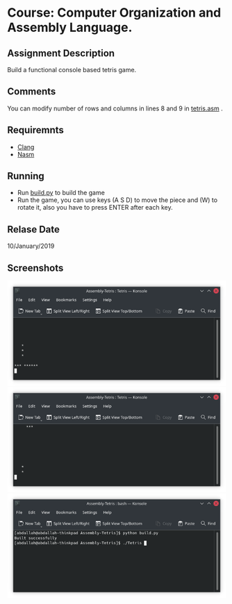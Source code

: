 # Course: Computer Organization and Assembly Language.

## Assignment Description
Build a functional console based tetris game.

## Comments
You can modify number of rows and columns in lines 8 and 9 in [tetris.asm](https://github.com/Abdallah-Darwish/UniversityProjects/blob/main/Assembly-Tetris/tetris.asm) .

## Requiremnts
- [Clang](https://clang.llvm.org/)
- [Nasm](https://www.nasm.us/)

## Running
- Run [build.py](https://github.com/Abdallah-Darwish/UniversityProjects/blob/main/Assembly-Tetris/build.py) to build the game
- Run the game, you can use keys (A S D) to move the piece and (W) to rotate it, also you have to press ENTER after each key.

## Relase Date
10/January/2019

## Screenshots
![Game play 1](https://github.com/Abdallah-Darwish/UniversityProjects/raw/main/Assembly-Tetris/Screenshots/GamePlay1.png)
![Game play 2](https://github.com/Abdallah-Darwish/UniversityProjects/raw/main/Assembly-Tetris/Screenshots/GamePlay2.png)
![Building](https://github.com/Abdallah-Darwish/UniversityProjects/raw/main/Assembly-Tetris/Screenshots/Build.png)
